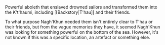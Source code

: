Powerful aboleth that enslaved drowned sailors and transformed them into the K't'haumi, including [[Backstory|T'hau]] and their friends.

To what purpose Nagh'Khun needed them isn't entirely clear to T'hau or their friends, but from the vague memories they have, it seemed Nagh'Khun was looking for something powerful on the bottom of the sea. However, it's not known if this was a specific location, an artefact or something else.